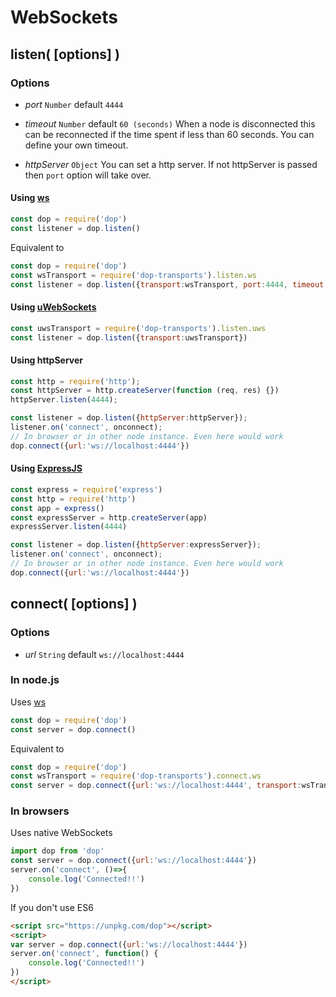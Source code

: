 # WebSockets

## listen( [options] )

### Options

- *port* `Number` default `4444`

- *timeout* `Number` default `60 (seconds)`
When a node is disconnected this can be reconnected if the time spent if less than 60 seconds. You can define your own timeout.

- *httpServer* `Object`
You can set a http server. If not httpServer is passed then `port` option will take over.




#### Using [ws](https://github.com/websockets/ws)

```js
const dop = require('dop')
const listener = dop.listen()
```

Equivalent to
```js
const dop = require('dop')
const wsTransport = require('dop-transports').listen.ws
const listener = dop.listen({transport:wsTransport, port:4444, timeout:60})
```

<!--
You can get the API of ws using the function `getApi`
```js
const ws = require('ws').Server
const wsTransport = require('dop-transports').listen.ws
console.log(wsTransport.getApi() === ws) // true
```
-->


#### Using [uWebSockets](https://github.com/uWebSockets/uWebSockets)
```js
const uwsTransport = require('dop-transports').listen.uws
const listener = dop.listen({transport:uwsTransport})
```



#### Using httpServer
```js
const http = require('http');
const httpServer = http.createServer(function (req, res) {})
httpServer.listen(4444);

const listener = dop.listen({httpServer:httpServer});
listener.on('connect', onconnect);
// In browser or in other node instance. Even here would work
dop.connect({url:'ws://localhost:4444'})
```


#### Using [ExpressJS](https://github.com/expressjs/express)
```js
const express = require('express')
const http = require('http')
const app = express()
const expressServer = http.createServer(app)
expressServer.listen(4444)

const listener = dop.listen({httpServer:expressServer});
listener.on('connect', onconnect);
// In browser or in other node instance. Even here would work
dop.connect({url:'ws://localhost:4444'})
```


## connect( [options] )

### Options

- *url* `String` default `ws://localhost:4444`


### In node.js

Uses [ws](https://github.com/websockets/ws)

```js
const dop = require('dop')
const server = dop.connect()
```

Equivalent to
```js
const dop = require('dop')
const wsTransport = require('dop-transports').connect.ws
const server = dop.connect({url:'ws://localhost:4444', transport:wsTransport})
```


### In browsers

Uses native WebSockets

```js
import dop from 'dop'
const server = dop.connect({url:'ws://localhost:4444'})
server.on('connect', ()=>{
    console.log('Connected!!')
})
```

If you don't use ES6

```html
<script src="https://unpkg.com/dop"></script>
<script>
var server = dop.connect({url:'ws://localhost:4444'})
server.on('connect', function() {
    console.log('Connected!!')
})
</script>
```
